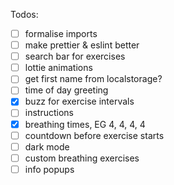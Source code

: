 Todos:

- [ ] formalise imports
- [ ] make prettier & eslint better
- [ ] search bar for exercises
- [ ] lottie animations
- [ ] get first name from localstorage?
- [ ] time of day greeting
- [x] buzz for exercise intervals
- [ ] instructions
- [x] breathing times, EG 4, 4, 4, 4
- [ ] countdown before exercise starts
- [ ] dark mode
- [ ] custom breathing exercises
- [ ] info popups
